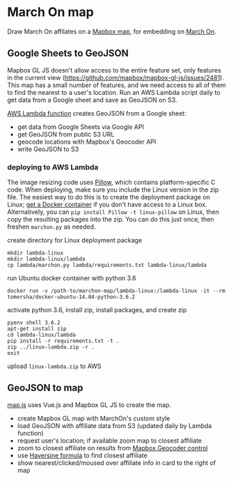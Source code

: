 # March On map

Draw March On affilates on a [Mapbox map](https://www.mapbox.com),
for embedding on [March On](https://www.wearemarchon.org).

## Google Sheets to GeoJSON

Mapbox GL JS doesn't allow access to the entire feature set, only features in the current view (https://github.com/mapbox/mapbox-gl-js/issues/2481). This map has a small number of features, and we need access to all of them to find the nearest to a user's location. Run an AWS Lambda script daily to get data from a Google sheet and save as GeoJSON on S3.

[AWS Lambda function](https://github.com/RagtagOpen/marchon-map/blob/master/lambda/marchon.py) creates GeoJSON from a Google sheet:
  - get data from Google Sheets via Google API
  - get GeoJSON from public S3 URL
  - geocode locations with Mapbox's Geocoder API
  - write GeoJSON to S3

### deploying to AWS Lambda

The image resizing code uses [Pillow](https://github.com/python-pillow/Pillow), which contains platform-specific C code. When deploying, make sure you include the Linux version in the zip file. The easiest way to do this is to create the deployment package on Linux; [get a Docker container](https://medium.freecodecamp.org/escaping-lambda-function-hell-using-docker-40b187ec1e48) if you don't have access to a Linux box. Alternatively, you can `pip install Pillow -t linux-pillow` on Linux, then copy the resulting packages into the zip. You can do this just once, then freshen `marchon.py` as needed.

create directory for Linux deployment package

    mkdir lambda-linux
    mkdir lambda-linux/lambda
    cp lambda/marchon.py lambda/requirements.txt lambda-linux/lambda

run Ubuntu docker container with python 3.6

    docker run -v /path-to/marchon-map/lambda-linux:/lambda-linux -it --rm tomersha/docker-ubuntu-14.04-python-3.6.2

activate python 3.6, install zip, install packages, and create zip

    pyenv shell 3.6.2
    apt-get install zip
    cd lambda-linux/lambda
    pip install -r requirements.txt -t .
    zip ../linux-lambda.zip -r .
    exit

upload `linux-lambda.zip` to AWS

## GeoJSON to map

[map.js](https://github.com/RagtagOpen/marchon-map/blob/master/map.js) uses Vue.js and Mapbox GL JS to create the map.

- create Mapbox GL map with MarchOn's custom style
- load GeoJSON with affiliate data from S3 (updated daily by Lambda function)
- request user's location; if available zoom map to closest affiliate
- zoom to closest affiliate on results from [Mapbox Geocoder control](https://github.com/mapbox/mapbox-gl-geocoder)
- use [Haversine formula](https://stackoverflow.com/questions/27928/calculate-distance-between-two-latitude-longitude-points-haversine-formula) to find closest affiliate
- show nearest/clicked/moused over affiliate info in card to the right of map
